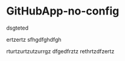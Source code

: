 # GitHubApp-no-config

dsgteted

ertzertz
sfhgdfghdfgh


rturtzurtzutzurrgz
dfgedfrztz
rethrtzdfzertz
